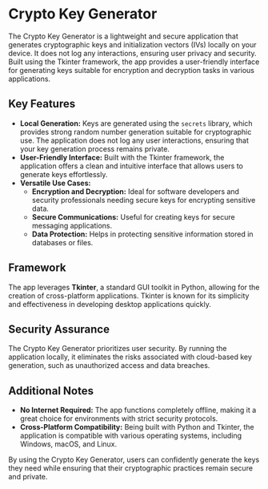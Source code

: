 # Crypto Key Generator

The Crypto Key Generator is a lightweight and secure application that generates cryptographic keys and initialization vectors (IVs) locally on your device. It does not log any interactions, ensuring user privacy and security. Built using the Tkinter framework, the app provides a user-friendly interface for generating keys suitable for encryption and decryption tasks in various applications.

## Key Features
- **Local Generation:** Keys are generated using the `secrets` library, which provides strong random number generation suitable for cryptographic use. The application does not log any user interactions, ensuring that your key generation process remains private.
- **User-Friendly Interface:** Built with the Tkinter framework, the application offers a clean and intuitive interface that allows users to generate keys effortlessly.
- **Versatile Use Cases:**
  - **Encryption and Decryption:** Ideal for software developers and security professionals needing secure keys for encrypting sensitive data.
  - **Secure Communications:** Useful for creating keys for secure messaging applications.
  - **Data Protection:** Helps in protecting sensitive information stored in databases or files.

## Framework
The app leverages **Tkinter**, a standard GUI toolkit in Python, allowing for the creation of cross-platform applications. Tkinter is known for its simplicity and effectiveness in developing desktop applications quickly.

## Security Assurance
The Crypto Key Generator prioritizes user security. By running the application locally, it eliminates the risks associated with cloud-based key generation, such as unauthorized access and data breaches.

## Additional Notes
- **No Internet Required:** The app functions completely offline, making it a great choice for environments with strict security protocols.
- **Cross-Platform Compatibility:** Being built with Python and Tkinter, the application is compatible with various operating systems, including Windows, macOS, and Linux.

By using the Crypto Key Generator, users can confidently generate the keys they need while ensuring that their cryptographic practices remain secure and private.
